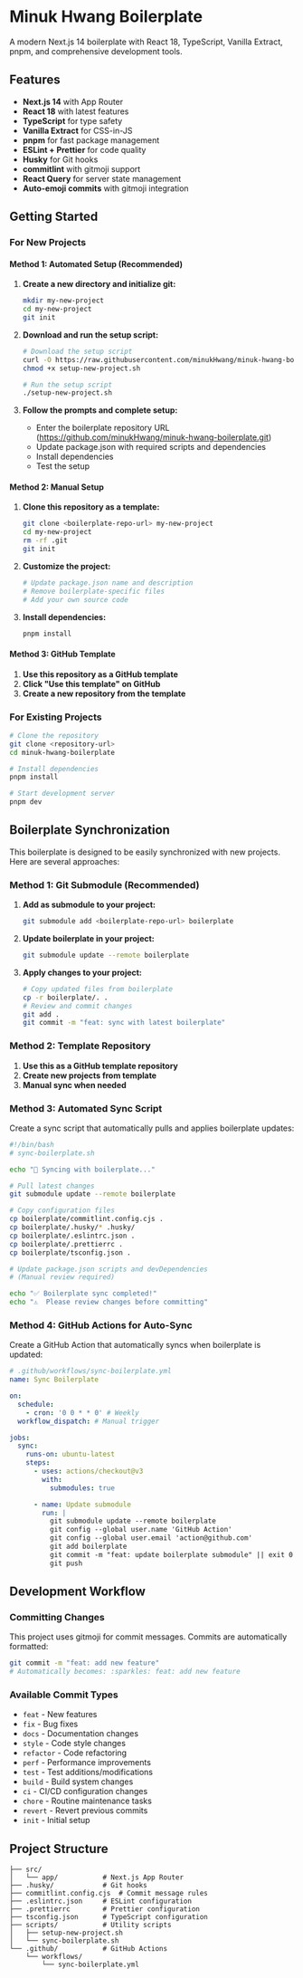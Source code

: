 # Minuk Hwang Boilerplate

A modern Next.js 14 boilerplate with React 18, TypeScript, Vanilla Extract, pnpm, and comprehensive development tools.

## Features

- **Next.js 14** with App Router
- **React 18** with latest features
- **TypeScript** for type safety
- **Vanilla Extract** for CSS-in-JS
- **pnpm** for fast package management
- **ESLint + Prettier** for code quality
- **Husky** for Git hooks
- **commitlint** with gitmoji support
- **React Query** for server state management
- **Auto-emoji commits** with gitmoji integration

## Getting Started

### For New Projects

#### Method 1: Automated Setup (Recommended)

1. **Create a new directory and initialize git:**

   ```bash
   mkdir my-new-project
   cd my-new-project
   git init
   ```

2. **Download and run the setup script:**

   ```bash
   # Download the setup script
   curl -O https://raw.githubusercontent.com/minukHwang/minuk-hwang-boilerplate/master/scripts/setup-new-project.sh
   chmod +x setup-new-project.sh

   # Run the setup script
   ./setup-new-project.sh
   ```

3. **Follow the prompts and complete setup:**
   - Enter the boilerplate repository URL (https://github.com/minukHwang/minuk-hwang-boilerplate.git)
   - Update package.json with required scripts and dependencies
   - Install dependencies
   - Test the setup

#### Method 2: Manual Setup

1. **Clone this repository as a template:**

   ```bash
   git clone <boilerplate-repo-url> my-new-project
   cd my-new-project
   rm -rf .git
   git init
   ```

2. **Customize the project:**

   ```bash
   # Update package.json name and description
   # Remove boilerplate-specific files
   # Add your own source code
   ```

3. **Install dependencies:**
   ```bash
   pnpm install
   ```

#### Method 3: GitHub Template

1. **Use this repository as a GitHub template**
2. **Click "Use this template" on GitHub**
3. **Create a new repository from the template**

### For Existing Projects

```bash
# Clone the repository
git clone <repository-url>
cd minuk-hwang-boilerplate

# Install dependencies
pnpm install

# Start development server
pnpm dev
```

## Boilerplate Synchronization

This boilerplate is designed to be easily synchronized with new projects. Here are several approaches:

### Method 1: Git Submodule (Recommended)

1. **Add as submodule to your project:**

   ```bash
   git submodule add <boilerplate-repo-url> boilerplate
   ```

2. **Update boilerplate in your project:**

   ```bash
   git submodule update --remote boilerplate
   ```

3. **Apply changes to your project:**
   ```bash
   # Copy updated files from boilerplate
   cp -r boilerplate/. .
   # Review and commit changes
   git add .
   git commit -m "feat: sync with latest boilerplate"
   ```

### Method 2: Template Repository

1. **Use this as a GitHub template repository**
2. **Create new projects from template**
3. **Manual sync when needed**

### Method 3: Automated Sync Script

Create a sync script that automatically pulls and applies boilerplate updates:

```bash
#!/bin/bash
# sync-boilerplate.sh

echo "🔄 Syncing with boilerplate..."

# Pull latest changes
git submodule update --remote boilerplate

# Copy configuration files
cp boilerplate/commitlint.config.cjs .
cp boilerplate/.husky/* .husky/
cp boilerplate/.eslintrc.json .
cp boilerplate/.prettierrc .
cp boilerplate/tsconfig.json .

# Update package.json scripts and devDependencies
# (Manual review required)

echo "✅ Boilerplate sync completed!"
echo "⚠️  Please review changes before committing"
```

### Method 4: GitHub Actions for Auto-Sync

Create a GitHub Action that automatically syncs when boilerplate is updated:

```yaml
# .github/workflows/sync-boilerplate.yml
name: Sync Boilerplate

on:
  schedule:
    - cron: '0 0 * * 0' # Weekly
  workflow_dispatch: # Manual trigger

jobs:
  sync:
    runs-on: ubuntu-latest
    steps:
      - uses: actions/checkout@v3
        with:
          submodules: true

      - name: Update submodule
        run: |
          git submodule update --remote boilerplate
          git config --global user.name 'GitHub Action'
          git config --global user.email 'action@github.com'
          git add boilerplate
          git commit -m "feat: update boilerplate submodule" || exit 0
          git push
```

## Development Workflow

### Committing Changes

This project uses gitmoji for commit messages. Commits are automatically formatted:

```bash
git commit -m "feat: add new feature"
# Automatically becomes: :sparkles: feat: add new feature
```

### Available Commit Types

- `feat` - New features
- `fix` - Bug fixes
- `docs` - Documentation changes
- `style` - Code style changes
- `refactor` - Code refactoring
- `perf` - Performance improvements
- `test` - Test additions/modifications
- `build` - Build system changes
- `ci` - CI/CD configuration changes
- `chore` - Routine maintenance tasks
- `revert` - Revert previous commits
- `init` - Initial setup

## Project Structure

```
├── src/
│   └── app/           # Next.js App Router
├── .husky/            # Git hooks
├── commitlint.config.cjs  # Commit message rules
├── .eslintrc.json     # ESLint configuration
├── .prettierrc        # Prettier configuration
├── tsconfig.json      # TypeScript configuration
├── scripts/           # Utility scripts
│   ├── setup-new-project.sh
│   └── sync-boilerplate.sh
└── .github/           # GitHub Actions
    └── workflows/
        └── sync-boilerplate.yml
```
